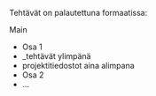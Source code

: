 Tehtävät on palautettuna formaatissa:

Main  
- Osa 1  
 - _tehtävät ylimpänä  
 - projektitiedostot aina alimpana  
- Osa 2  
 - ...  